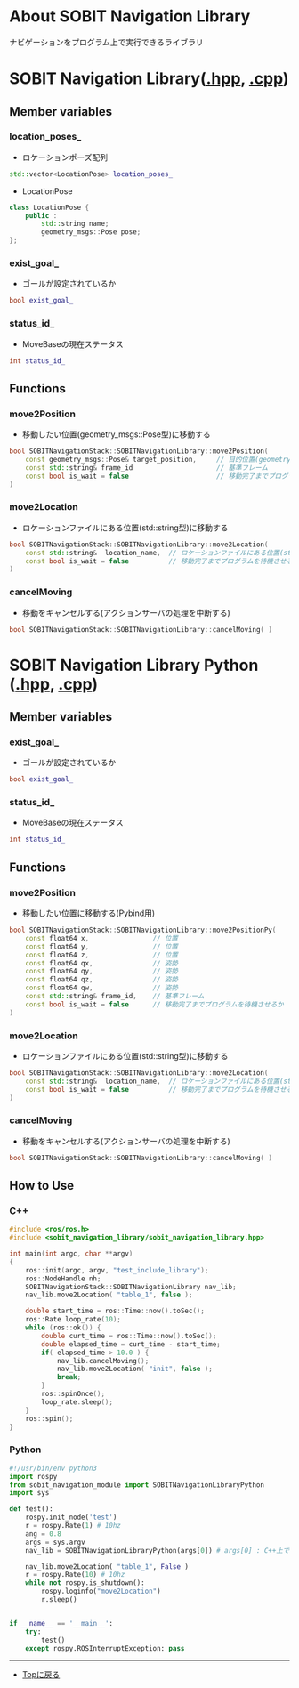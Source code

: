 # About SOBIT Navigation Library
ナビゲーションをプログラム上で実行できるライブラリ

# SOBIT Navigation Library([.hpp](sobit_navigation_library/include/sobit_navigation_library/sobit_navigation_library.hpp), [.cpp](sobit_navigation_library/src/sobit_navigation_library.cpp))
## Member variables
### location_poses_
- ロケーションポーズ配列
```cpp
std::vector<LocationPose> location_poses_
```
- LocationPose
```cpp
class LocationPose {
    public :
        std::string name;
        geometry_msgs::Pose pose;
};
```

### exist_goal_
- ゴールが設定されているか
```cpp
bool exist_goal_
```

### status_id_
- MoveBaseの現在ステータス
```cpp
int status_id_
```

## Functions
### move2Position
- 移動したい位置(geometry_msgs::Pose型)に移動する
```cpp
bool SOBITNavigationStack::SOBITNavigationLibrary::move2Position( 
    const geometry_msgs::Pose& target_position,     // 目的位置(geometry_msgs::Pose型)
    const std::string& frame_id                     // 基準フレーム
    const bool is_wait = false                      // 移動完了までプログラムを待機させるか
)                   
```

### move2Location
- ロケーションファイルにある位置(std::string型)に移動する
```cpp
bool SOBITNavigationStack::SOBITNavigationLibrary::move2Location( 
    const std::string&  location_name,  // ロケーションファイルにある位置(std::string型)
    const bool is_wait = false          // 移動完了までプログラムを待機させるか
)            
```

### cancelMoving
- 移動をキャンセルする(アクションサーバの処理を中断する)
```cpp
bool SOBITNavigationStack::SOBITNavigationLibrary::cancelMoving( )            
```

# SOBIT Navigation Library Python ([.hpp](sobit_navigation_library/include/sobit_navigation_library/sobit_navigation_library_python.hpp), [.cpp](sobit_navigation_library/src/sobit_navigation_library_python.cpp))
## Member variables
### exist_goal_
- ゴールが設定されているか
```cpp
bool exist_goal_
```
### status_id_
- MoveBaseの現在ステータス
```cpp
int status_id_
```
## Functions

### move2Position
- 移動したい位置に移動する(Pybind用)
```cpp
bool SOBITNavigationStack::SOBITNavigationLibrary::move2PositionPy( 
    const float64 x,                // 位置
    const float64 y,                // 位置 
    const float64 z,                // 位置
    const float64 qx,               // 姿勢
    const float64 qy,               // 姿勢 
    const float64 qz,               // 姿勢 
    const float64 qw,               // 姿勢 
    const std::string& frame_id,    // 基準フレーム
    const bool is_wait = false      // 移動完了までプログラムを待機させるか
)          
```
### move2Location
- ロケーションファイルにある位置(std::string型)に移動する
```cpp
bool SOBITNavigationStack::SOBITNavigationLibrary::move2Location( 
    const std::string&  location_name,  // ロケーションファイルにある位置(std::string型)
    const bool is_wait = false          // 移動完了までプログラムを待機させるか
)            
```
### cancelMoving
- 移動をキャンセルする(アクションサーバの処理を中断する)
```cpp
bool SOBITNavigationStack::SOBITNavigationLibrary::cancelMoving( )            
```

## How to Use
### C++
```cpp
#include <ros/ros.h>
#include <sobit_navigation_library/sobit_navigation_library.hpp>

int main(int argc, char **argv)
{
    ros::init(argc, argv, "test_include_library");
    ros::NodeHandle nh;
    SOBITNavigationStack::SOBITNavigationLibrary nav_lib;
    nav_lib.move2Location( "table_1", false );

    double start_time = ros::Time::now().toSec();
    ros::Rate loop_rate(10);
    while (ros::ok()) {
        double curt_time = ros::Time::now().toSec();
        double elapsed_time = curt_time - start_time;
        if( elapsed_time > 10.0 ) {
            nav_lib.cancelMoving();
            nav_lib.move2Location( "init", false );
            break;
        }
        ros::spinOnce();
        loop_rate.sleep();
    }
    ros::spin();
}
```
### Python
```py
#!/usr/bin/env python3
import rospy
from sobit_navigation_module import SOBITNavigationLibraryPython
import sys

def test():
    rospy.init_node('test')
    r = rospy.Rate(1) # 10hz
    ang = 0.8
    args = sys.argv
    nav_lib = SOBITNavigationLibraryPython(args[0]) # args[0] : C++上でros::init()を行うための引数

    nav_lib.move2Location( "table_1", False )
    r = rospy.Rate(10) # 10hz
    while not rospy.is_shutdown():
        rospy.loginfo("move2Location")
        r.sleep()


if __name__ == '__main__':
    try:
        test()
    except rospy.ROSInterruptException: pass

```

---

- [Topに戻る](https://gitlab.com/TeamSOBITS/sobit_navigation_stack#sobit-navigation-stack)